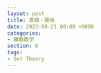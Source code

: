 ```yaml
---
layout: post
title: 直積・関係
date: 2023-08-21 00:00 +0000
categories:
- 離散数学
section: 6
tags:
- Set Theory
---
```



